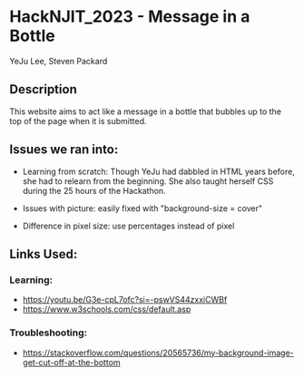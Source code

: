 # HackNJIT_2023 - Message in a Bottle
YeJu Lee, Steven Packard

## Description
This website aims to act like a message in a bottle that bubbles up to the top of the page when it is submitted.

## Issues we ran into: 
* Learning from scratch: Though YeJu had dabbled in HTML years before, she had to relearn from the beginning. She also taught herself CSS during the 25 hours of the Hackathon.

* Issues with picture: easily fixed with "background-size = cover"

* Difference in pixel size: use percentages instead of pixel

## Links Used: 

### Learning:
* https://youtu.be/G3e-cpL7ofc?si=-pswVS44zxxiCWBf
* https://www.w3schools.com/css/default.asp

### Troubleshooting:
* https://stackoverflow.com/questions/20565736/my-background-image-get-cut-off-at-the-bottom
